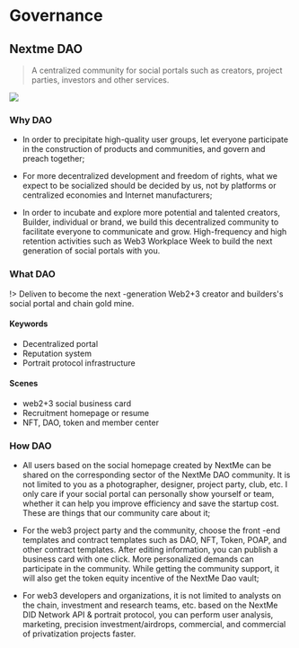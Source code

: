 # Governance

## Nextme DAO

> A centralized community for social portals such as creators, project parties, investors and other services.

<img class='rounded-lg' src='https://pbs.twimg.com/media/Fr9eL8ZaUAApXFJ?format=jpg&name=4096x4096' />

### Why DAO

- In order to precipitate high-quality user groups, let everyone participate in the construction of products and communities, and govern and preach together;

- For more decentralized development and freedom of rights, what we expect to be socialized should be decided by us, not by platforms or centralized economies and Internet manufacturers;

- In order to incubate and explore more potential and talented creators, Builder, individual or brand, we build this decentralized community to facilitate everyone to communicate and grow. High-frequency and high retention activities such as Web3 Workplace Week to build the next generation of social portals with you.

### What DAO

!> Deliven to become the next -generation Web2+3 creator and builders's social portal and chain gold mine.

#### Keywords

- Decentralized portal
- Reputation system
- Portrait protocol infrastructure

#### Scenes

- web2+3 social business card
- Recruitment homepage or resume
- NFT, DAO, token and member center

### How DAO

- All users based on the social homepage created by NextMe can be shared on the corresponding sector of the NextMe DAO community. It is not limited to you as a photographer, designer, project party, club, etc. I only care if your social portal can personally show yourself or team, whether it can help you improve efficiency and save the startup cost. These are things that our community care about it;

- For the web3 project party and the community, choose the front -end templates and contract templates such as DAO, NFT, Token, POAP, and other contract templates. After editing information, you can publish a business card with one click. More personalized demands can participate in the community. While getting the community support, it will also get the token equity incentive of the NextMe Dao vault;

- For web3 developers and organizations, it is not limited to analysts on the chain, investment and research teams, etc. based on the NextMe DID Network API & portrait protocol, you can perform user analysis, marketing, precision investment/airdrops, commercial, and commercial of privatization projects faster.
